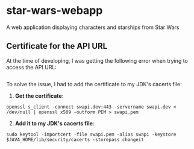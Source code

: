 # star-wars-webapp
A web application displaying characters and starships from Star Wars

## Certificate for the API URL

At the time of developing, I was getting the following error when trying to access the API URL:

```

```

To solve the issue, I had to add the certificate to my JDK's cacerts file:

1. **Get the certificate**:

```
openssl s_client -connect swapi.dev:443 -servername swapi.dev < /dev/null | openssl x509 -outform PEM > swapi.pem
```

2. **Add it to my JDK's cacerts file**:
```
sudo keytool -importcert -file swapi.pem -alias swapi -keystore $JAVA_HOME/lib/security/cacerts -storepass changeit
```